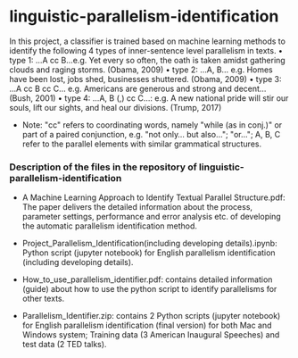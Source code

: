 #                                     linguistic-parallelism-identification

In this project, a classifier is trained based on machine learning methods to identify the following 4 types of inner-sentence level parallelism in texts.
• type 1: …A cc B…e.g. Yet every so often, the oath is taken amidst gathering clouds and raging storms. (Obama, 2009)
• type 2: …A, B… e.g. Homes have been lost, jobs shed, businesses shuttered. (Obama, 2009)
• type 3: …A cc B cc C… e.g. Americans are generous and strong and decent… (Bush, 2001)
• type 4: …A, B (,) cc C…: e.g. A new national pride will stir our souls, lift our sights, and heal our divisions. (Trump, 2017)
* Note: "cc" refers to coordinating words, namely "while (as in conj.)" or part of a paired conjunction, e.g. "not only… but also…"; "or…"; A, B, C refer to the parallel elements with similar grammatical structures.

### Description of the files in the repository of linguistic-parallelism-identification

- A Machine Learning Approach to Identify Textual Parallel Structure.pdf: The paper delivers the detailed information about the process, parameter settings, performance and error analysis etc. of developing the automatic parallelism identification method.

- Project_Parallelism_Identification(including developing details).ipynb: Python script (jupyter notebook) for English parallelism identification (including developing details).

- How_to_use_parallelism_identifier.pdf: contains detailed information (guide) about how to use the python script to identify parallelisms for other texts.

- Parallelism_Identifier.zip: contains 2 Python scripts (jupyter notebook) for English parallelism identification (final version) for both Mac and Windows system; Training data (3 American Inaugural Speeches) and test data (2 TED talks).


